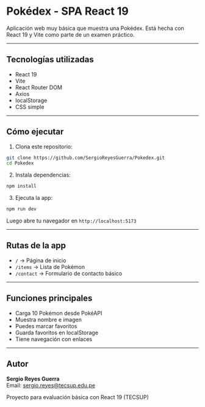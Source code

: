 #  Pokédex - SPA React 19

Aplicación web muy básica que muestra una Pokédex. Está hecha con React 19 y Vite como parte de un examen práctico.

---

##  Tecnologías utilizadas

- React 19
- Vite
- React Router DOM
- Axios
- localStorage
- CSS simple

---

##  Cómo ejecutar

1. Clona este repositorio:

```bash
git clone https://github.com/SergioReyesGuerra/Pokedex.git
cd Pokedex
```

2. Instala dependencias:

```bash
npm install
```

3. Ejecuta la app:

```bash
npm run dev
```

Luego abre tu navegador en `http://localhost:5173`

---

##  Rutas de la app

- `/` → Página de inicio
- `/items` → Lista de Pokémon
- `/contact` → Formulario de contacto básico

---

##  Funciones principales

- Carga 10 Pokémon desde PokéAPI
- Muestra nombre e imagen
- Puedes marcar favoritos
- Guarda favoritos en localStorage
- Tiene navegación con enlaces

---

##  Autor

**Sergio Reyes Guerra**  
Email: sergio.reyes@tecsup.edu.pe

Proyecto para evaluación básica con React 19 (TECSUP)
